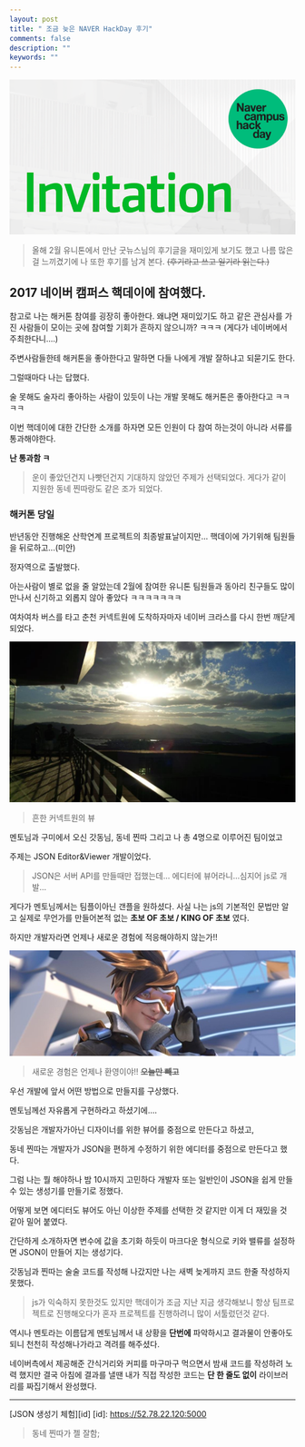 ```yaml
---
layout: post
title: " 조금 늦은 NAVER HackDay 후기"
comments: false
description: ""
keywords: ""
---
```


![invitation](/images/hackday/invitation.png)


>올해 2월 유니톤에서 만난 굿뉴스님의 후기글을 재미있게 보기도 했고 나름 많은걸 느끼겼기에 나 또한 후기를 남겨 본다. ~~(후기라고 쓰고 일기라 읽는다.)~~



## 2017 네이버 캠퍼스 핵데이에 참여했다.

참고로 나는 해커톤 참여를 굉장히 좋아한다. 왜냐면 재미있기도 하고 같은 관심사를 가진 사람들이 모이는 곳에 참여할 기회가 흔하지 않으니까? ㅋㅋㅋ
(게다가 네이버에서 주최한다니....)


주변사람들한테 해커톤을 좋아한다고 말하면 다들 나에게 개발 잘하냐고 되묻기도 한다.


그럴때마다 나는 답했다.

술 못해도 술자리 좋아하는 사람이 있듯이 나는 개발 못해도 해커톤은 좋아한다고 ㅋㅋㅋㅋ

이번 핵데이에 대한 간단한 소개를 하자면 모든 인원이 다 참여 하는것이 아니라 서류를 통과해야한다.

 **난 통과함 ㅋ**

>운이 좋았던건지 나빳던건지 기대하지 않았던 주제가 선택되었다. 게다가 같이 지원한 동네 찐따랑도 같은 조가 되었다.



### 해커톤 당일


반년동안 진행해온 산학연계 프로젝트의 최종발표날이지만... 핵데이에 가기위해 팀원들을 뒤로하고...(미안)

정자역으로 출발했다.

아는사람이 별로 없을 줄 알았는데 2월에 참여한 유니톤 팀원들과 동아리 친구들도 많이 만나서
신기하고 외롭지 않아 좋았다 ㅋㅋㅋㅋㅋㅋㅋ

여차여차 버스를 타고 춘천 커넥트원에 도착하자마자 네이버 크라스를 다시 한번 깨닫게 되었다.


![connectone](/images/hackday/connectone.jpg)
> 흔한 커넥트원의 뷰


멘토님과 구미에서 오신 갓동님, 동네 찐따 그리고 나 총 4명으로 이루어진 팀이었고

주제는 JSON Editor&Viewer 개발이었다.

>JSON은 서버 API를 만들때만 접했는데... 에디터에 뷰어라니...심지어 js로 개발...

게다가 멘토님께서는 팀플이아닌 갠플을 원하셨다. 사실 나는 js의 기본적인 문법만 알고 실제로 무언가를 만들어본적 없는 **초보 OF 초보 /  KING OF 초보** 였다.

하지만 개발자라면 언제나 새로운 경험에 적응해야하지 않는가!!


![notyou](/images/hackday/notyou.png)
> 새로운 경험은 언제나 환영이야!!  ~~**오늘만 빼고**~~


우선 개발에 앞서 어떤 방법으로 만들지를 구상했다.

멘토님께선 자유롭게 구현하라고 하셨기에....

갓동님은 개발자가아닌 디자이너를 위한 뷰어를 중점으로 만든다고 하셨고,

동네 찐따는 개발자가 JSON을 편하게 수정하기 위한 에디터를 중점으로 만든다고 했다.

그럼 나는 뭘 해야하나 밤 10시까지 고민하다 개발자 또는 일반인이 JSON을 쉽게 만들 수 있는 생성기를 만들기로 정했다.

어떻게 보면 에디터도 뷰어도 아닌 이상한 주제를 선택한 것 같지만 이게 더 재밌을 것 같아 밀어 붙였다.

간단하게 소개하자면 변수에 값을 초기화 하듯이 마크다운 형식으로 키와 밸류를 설정하면 JSON이 만들어 지는 생성기다.


갓동님과 찐따는 술술 코드를 작성해 나갔지만 나는 새벽 늦게까지 코드 한줄 작성하지 못했다.
>js가 익숙하지 못한것도 있지만 핵데이가 조금 지난 지금 생각해보니 항상 팀프로젝트로 진행해오다가 혼자 프로젝트를 진행하려니 많이 서툴렀던것 같다.

역시나 멘토라는 이름답게 멘토님께서 내 상황을 **단번에** 파악하시고 결과물이 안좋아도 되니 천천히 작성해나가라고 격려를 해주셨다.


네이버측에서 제공해준 간식거리와 커피를 마구마구 먹으면서 밤새 코드를 작성하려 노력 했지만 결국 아침에 결과를 낼땐 내가 직접 작성한 코드는 **단 한 줄도 없이** 라이브러리를 짜집기해서 완성했다.













----

[JSON 생성기 체험][id]
[id]: https://52.78.22.120:5000



> 동네 찐따가 젤 잘함;
